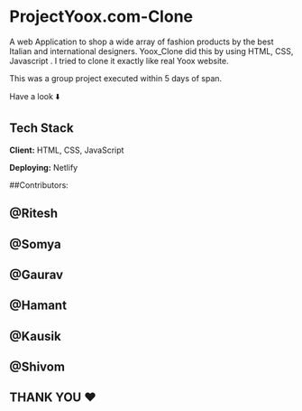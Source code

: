 # ProjectYoox.com-Clone
A web Application to shop a wide array of fashion products by the best Italian and international designers. Yoox_Clone did this by using HTML, CSS, Javascript . I tried to clone it exactly like real Yoox website.

This was a group project executed within 5 days of span.


Have a look ⬇️



## Tech Stack

**Client:** HTML, CSS, JavaScript

**Deploying:** Netlify
<br>

##Contributors:
## @Ritesh
## @Somya
## @Gaurav
## @Hamant
## @Kausik
## @Shivom

## THANK YOU ❤️
